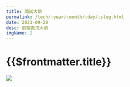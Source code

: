```yaml
---
title: 面试大纲
permalink: /tech/:year/:month/:day/:slug.html
date: 2021-09-28
desc: 前端面试大纲
imgName: 2
---
```


# {{$frontmatter.title}}

<img src="/blog/outline.jpg" />
